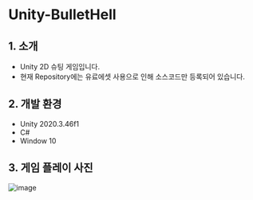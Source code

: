 # Unity-BulletHell

## 1. 소개
- Unity 2D 슈팅 게임입니다.
- 현재 Repository에는 유료에셋 사용으로 인해 소스코드만 등록되어 있습니다.

## 2. 개발 환경
- Unity 2020.3.46f1
- C#
- Window 10

## 3. 게임 플레이 사진
![image](https://github.com/user-attachments/assets/d011e341-9fe5-4372-af93-5d7cbbf5753a)
